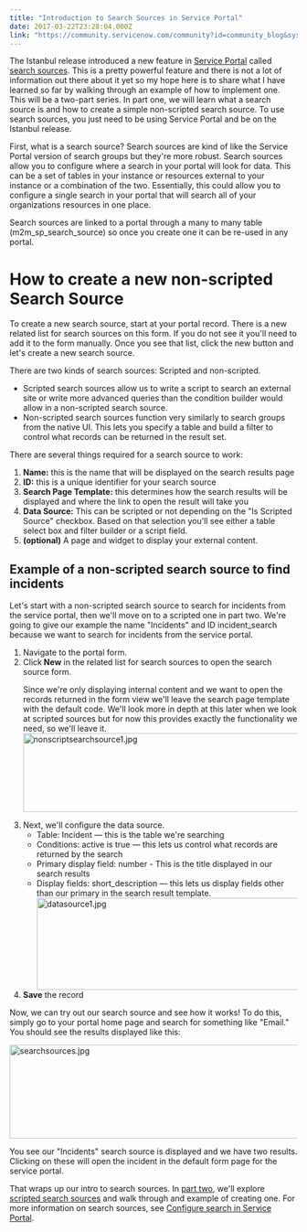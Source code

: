 ```yaml
---
title: "Introduction to Search Sources in Service Portal"
date: 2017-03-22T23:28:04.000Z
link: "https://community.servicenow.com/community?id=community_blog&sys_id=de5ce6a1dbd0dbc01dcaf3231f96194a"
---
```

<p>The Istanbul release introduced a new feature in <a title="ocs.servicenow.com/bundle/istanbul-servicenow-platform/page/build/service-portal/concept/c_ServicePortal.html" href="https://docs.servicenow.com/bundle/istanbul-servicenow-platform/page/build/service-portal/concept/c_ServicePortal.html">Service Portal</a> called <a title="ocs.servicenow.com/bundle/istanbul-servicenow-platform/page/build/service-portal/concept/default-search-sources.html" href="https://docs.servicenow.com/bundle/istanbul-servicenow-platform/page/build/service-portal/concept/default-search-sources.html">search sources</a>. This is a pretty powerful feature and there is not a lot of information out there about it yet so my hope here is to share what I have learned so far by walking through an example of how to implement one. This will be a two-part series. In part one, we will learn what a search source is and how to create a simple non-scripted search source. To use search sources, you just need to be using Service Portal and be on the Istanbul release.</p><p></p><p>First, what is a search source? Search sources are kind of like the Service Portal version of search groups but they're more robust. Search sources allow you to configure where a search in your portal will look for data. This can be a set of tables in your instance or resources external to your instance or a combination of the two. Essentially, this could allow you to configure a single search in your portal that will search all of your organizations resources in one place.</p><p></p><p>Search sources are linked to a portal through a many to many table (m2m_sp_search_source) so once you create one it can be re-used in any portal.</p><p></p><h1>How to create a new non-scripted Search Source</h1><p>To create a new search source, start at your portal record. There is a new related list for search sources on this form. If you do not see it you'll need to add it to the form manually. Once you see that list, click the new button and let's create a new search source.</p><p></p><p>There are two kinds of search sources: Scripted and non-scripted.</p><ul><li>Scripted search sources allow us to write a script to search an external site or write more advanced queries than the condition builder would allow in a non-scripted search source.</li><li>Non-scripted search sources function very similarly to search groups from the native UI. This lets you specify a table and build a filter to control what records can be returned in the result set.</li></ul><p></p><p>There are several things required for a search source to work:</p><ol><li><strong>Name:</strong> this is the name that will be displayed on the search results page</li><li><strong>ID:</strong> this is a unique identifier for your search source</li><li><strong>Search Page Template:</strong> this determines how the search results will be displayed and where the link to open the result will take you</li><li><strong>Data Source:</strong> This can be scripted or not depending on the "Is Scripted Source" checkbox. Based on that selection you'll see either a table select box and filter builder or a script field.</li><li><strong>(optional)</strong> A page and widget to display your external content.</li></ol><p></p><h2>Example of a non-scripted search source to find incidents</h2><p>Let's start with a non-scripted search source to search for incidents from the service portal, then we'll move on to a scripted one in part two. We're going to give our example the name "Incidents" and ID incident_search because we want to search for incidents from the service portal.</p><p></p><ol><li>Navigate to the portal form.</li><li>Click<strong> New</strong> in the related list for search sources to open the search source form.<p>Since we're only displaying internal content and we want to open the records returned in the form view we'll leave the search page template with the default code. We'll look more in depth at this later when we look at scripted sources but for now this provides exactly the functionality we need, so we'll leave it.<img   alt="nonscriptsearchsource1.jpg" class="image-4 jive-image" height="138" src="fe51e902dbdcd344e9737a9e0f9619b6.iix" style="display: block; margin-left: auto; margin-right: auto; height: 138px; width: 770.811px;" width="771"/></p></li><li>Next, we'll configure the data source.<ul><li>Table: Incident — this is the table we're searching</li><li>Conditions: active is true — this lets us control what records are returned by the search</li><li>Primary display field: number - This is the title displayed in our search results</li><li>Display fields: short_description — this lets us display fields other than our primary in the search result template.<img   alt="datasource1.jpg" class="image-5 jive-image" height="161" src="ce23cdcadb50130468c1fb651f961951.iix" style="display: block; margin-left: auto; margin-right: auto; height: 161px; width: 767.846px;" width="768"/></li></ul></li><li><strong>Save</strong> the record</li></ol><p></p><p>Now, we can try out our search source and see how it works! To do this, simply go to your portal home page and search for something like "Email." You should see the results displayed like this:</p><p><img   alt="searchsources.jpg" class="image-6 jive-image" height="164" src="fadf9486db10d704ed6af3231f9619f8.iix" style="display: block; margin-left: auto; margin-right: auto; height: 164px; width: 788.217px;" width="788"/></p><p>You see our "Incidents" search source is displayed and we have two results. Clicking on these will open the incident in the default form page for the service portal.</p><p></p><p>That wraps up our intro to search sources. In <a title="" _jive_internal="true" href="/community?id=community_blog&sys_id=a3fde62ddbd0dbc01dcaf3231f961989">part two</a>, we'll explore <a title="" _jive_internal="true" href="/community?id=community_blog&sys_id=a3fde62ddbd0dbc01dcaf3231f961989">scripted search sources</a> and walk through and example of creating one. For more information on search sources, see <a href="https://docs.servicenow.com/bundle/istanbul-servicenow-platform/page/build/service-portal/concept/search-service-portal.html" title="https://docs.servicenow.com/bundle/istanbul-servicenow-platform/page/build/service-portal/concept/search-service-portal.html">Configure search in Service Portal</a>.</p>